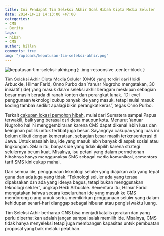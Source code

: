 ```yaml
---
title: Ini Pendapat Tim Seleksi Akhir Soal Hibah Cipta Media Seluler
date: 2014-10-11 14:13:00 +07:00
categories:
- CMS
- Berita
tags:
- hibah
- CMS
author: hillun
comments: true
img: "/uploads/keputusan-tim-seleksi-akhir.png"
---
```


![keputusan-tim-seleksi-akhir.png](/uploads/keputusan-tim-seleksi-akhir.png){: .img-responsive .center-block }

[Tim Seleksi Akhir](http://ciptamedia.org/tim-kami/?team_type=tim-seleksi-akhir) Cipta Media Seluler (CMS) yang terdiri dari Heidi Arbuckle, Hilmar Farid, Onno Purbo dan Yanuar Nugroho mengatakan, 30 inisiatif (ide) yang masuk dalam seleksi akhir beragam meskipun sebagian besar masih berada di ranah konten dan perangkat lunak. “Di level penggunaan teknologi cukup banyak ide yang masuk, tetapi mulai masuk koding tambah sedikit apalagi bikin perangkat keras”, tegas Onno Purbo.

Terkait [cakupan lokasi pemohon hibah](http://hibah.ciptamedia.org/), mulai dari Sumatera sampai Papua terwakili, baik yang berasal dari desa maupun kota. Menurut Yanuar Nugroho hal ini menggembirakan karena CMS dapat dikenal lebih luas dan keinginan publik untuk terlibat juga besar. Sayangnya cakupan yang luas ini belum diikuti dengan kemerataan, sebagian besar masih terkonsenterasi di Jawa. Untuk masalah isu, ide yang masuk lebih banyak di aspek sosial atau lingkungan. Selain itu, banyak ide yang tidak dipilih karena strategi selulernya belum kuat. Misalnya, isu petani yang dalam permohonan hibahnya hanya menggunakan SMS sebagai media komunikasi, sementara tarif SMS kini cukup mahal.

Dari semua ide, penggunaan teknologi seluler yang diajukan ada yang tepat guna dan ada juga yang tidak. “Teknologi seluler ada yang terasa dipaksakan dan ada yang idenya bagus, tetapi bukan menggunakan teknologi seluler”, ungkap Heidi Arbuckle. Sementara itu, Hilmar Farid mengatakan bahwa secara keseluruhan ide yang masuk ke CMS mendorong orang untuk serius memikirkan penggunaan seluler yang dalam kehidupan sehari-hari dianggap sebagai hiburan atau pengisi waktu luang.

Tim Seleksi Akhir berharap CMS bisa menjadi katalis gerakan dan yang perlu diperhatikan adalah jangan sampai salah memilih ide. Misalnya, CMS tidak hanya menyeleksi tetapi juga membangun kapasitas untuk pembuatan proposal yang baik melalui pelatihan.